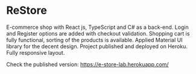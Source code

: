 # ReStore

E-commerce shop with React js, TypeScript and C# as a back-end.
Login and Register options are added with checkout validation.
Shopping cart is fully functional, sorting of the products is available.
Applied Material UI library for the decent design.
Project published and deployed on Heroku.
Fully responsive layout.

Check the published version: https://e-store-lab.herokuapp.com/
